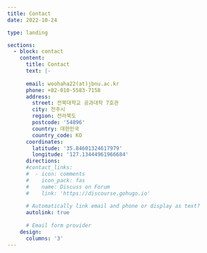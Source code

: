 ```yaml
---
title: Contact
date: 2022-10-24

type: landing

sections:
  - block: contact
    content:
      title: Contact
      text: |-
        
      email: woohaha22(at)jbnu.ac.kr
      phone: +82-010-5583-7158
      address:
        street: 전북대학교 공과대학 7호관
        city: 전주시
        region: 전라북도
        postcode: '54896'
        country: 대한민국
        country_code: KO
      coordinates:
        latitude: '35.84601324617979'
        longitude: '127.13444961966684'
      directions: 
      #contact_links:
      #  - icon: comments
      #    icon_pack: fas
      #    name: Discuss on Forum
      #    link: 'https://discourse.gohugo.io'
    
      # Automatically link email and phone or display as text?
      autolink: true
    
      # Email form provider
    design:
      columns: '3'
---
```

